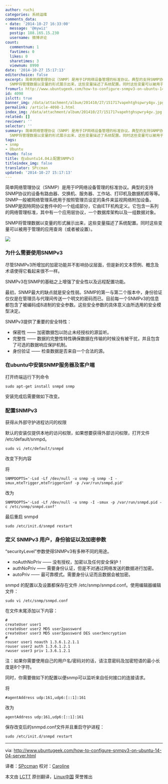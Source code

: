 ```yaml
---
author: ruchi
categories: 系统运维
comments_data:
- date: '2014-10-27 16:33:00'
  message: '@mywiz'
  postip: 188.165.15.230
  username: 微博评论
count:
  commentnum: 1
  favtimes: 0
  likes: 0
  sharetimes: 3
  viewnum: 8990
date: '2014-10-27 15:17:13'
editorchoice: false
excerpt: 简单网络管理协议（SNMP）是用于IP网络设备管理的标准协议。典型的支持SNMP协议的设备有路由器、交换机、服务器、工作站、打印机及数据机柜等等。SNMP一般被网络管理系统用于按照管理员设定的条件来监视网络附加设备。SNMP是因特网协议套件中的一个组成部分，它由IETF机构定义。它包含一系列的网络管理标准，其中有一个应用层协议，一个数据库架构以及一组数据对象。
  SNMP将管理数据以变量的形式展示出来，这些变量描述了系统配置。同时这些变量可以被用于管理的应用查询（或者被设置）。  为什么需要使用SNMPv3 尽管SNMPv3所增加的加密功
fromurl: http://www.ubuntugeek.com/how-to-configure-snmpv3-on-ubuntu-14-04-server.htm
id: 4098
islctt: true
banner_img: /data/attachment/album/201410/27/151717vapehtghspwry4gv.jpg
permalink: /article-4098-1.html
index_img: /data/attachment/album/201410/27/151717vapehtghspwry4gv.jpg.thumb.jpg
related: []
reviewer: ''
selector: ''
summary: 简单网络管理协议（SNMP）是用于IP网络设备管理的标准协议。典型的支持SNMP协议的设备有路由器、交换机、服务器、工作站、打印机及数据机柜等等。SNMP一般被网络管理系统用于按照管理员设定的条件来监视网络附加设备。SNMP是因特网协议套件中的一个组成部分，它由IETF机构定义。它包含一系列的网络管理标准，其中有一个应用层协议，一个数据库架构以及一组数据对象。
  SNMP将管理数据以变量的形式展示出来，这些变量描述了系统配置。同时这些变量可以被用于管理的应用查询（或者被设置）。  为什么需要使用SNMPv3 尽管SNMPv3所增加的加密功
tags:
- snmp
- Ubuntu
thumb: false
title: 在ubuntu14.04上配置SNMPv3
titleindex_img: false
translator: SPccman
updated: '2014-10-27 15:17:13'
---
```


简单网络管理协议（SNMP）是用于IP网络设备管理的标准协议。典型的支持SNMP协议的设备有路由器、交换机、服务器、工作站、打印机及数据机柜等等。SNMP一般被网络管理系统用于按照管理员设定的条件来监视网络附加设备。SNMP是因特网协议套件中的一个组成部分，它由IETF机构定义。它包含一系列的网络管理标准，其中有一个应用层协议，一个数据库架构以及一组数据对象。


SNMP将管理数据以变量的形式展示出来，这些变量描述了系统配置。同时这些变量可以被用于管理的应用查询（或者被设置）。


![](/data/attachment/album/201410/27/151717vapehtghspwry4gv.jpg)


### 为什么需要使用SNMPv3


尽管SNMPv3所增加的加密功能并不影响协议层面，但是新的文本惯例、概念及术语使得它看起来很不一样。


SNMPv3在SNMP的基础之上增强了安全性以及远程配置功能。


最初，SNMP最大的缺点就是安全性弱。SNMP的第一与第二个版本中，身份验证仅仅是在管理员与代理间传送一个明文的密码而已。目前每一个SNMPv3的信息都包含了被编码成8进制的安全参数。这些安全参数的具体意义由所选用的安全模型决定。


SNMPv3提供了重要的安全特性：


* 保密性 —— 加密数据包以防止未经授权的源监听。
* 完整性 —— 数据的完整性特性确保数据在传输的时候没有被干扰，并且包含了可选的数据响应保护机制。
* 身份验证 —— 检查数据是否来自一个合法的源。


### 在ubuntu中安装SNMP服务器及客户端


打开终端运行下列命令



```
sudo apt-get install snmpd snmp

```

安装完成后需要做如下改变。


### 配置SNMPv3


获得从外部守护进程访问的权限


默认的安装仅提供本地的访问权限，如果想要获得外部访问权限，打开文件 /etc/default/snmpd。



```
sudo vi /etc/default/snmpd

```

改变下列内容


将



```
SNMPDOPTS='-Lsd -Lf /dev/null -u snmp -g snmp -I -smux,mteTrigger,mteTriggerConf -p /var/run/snmpd.pid'

```

改为



```
SNMPDOPTS='-Lsd -Lf /dev/null -u snmp -I -smux -p /var/run/snmpd.pid -c /etc/snmp/snmpd.conf'

```

最后重启 snmpd



```
sudo /etc/init.d/snmpd restart

```

### 定义 SNMPv3 用户，身份验证以及加密参数


“securityLevel”参数使得SNMPv3有多种不同的用途。


* noAuthNoPriv —— 没有授权，加密以及任何安全保护！
* authNoPriv —— 需要身份认证，但是不对通过网络发送的数据进行加密。
* autoPriv —— 最可靠模式。需要身份认证而且数据会被加密。


snmpd 的配置以及设置都保存在文件 /etc/snmp/snmpd.conf。使用编辑器编辑文件：



```
sudo vi /etc/snmp/snmpd.conf

```

在文件末尾添加以下内容：



```
#
createUser user1
createUser user2 MD5 user2password
createUser user3 MD5 user3password DES user3encryption
#
rouser user1 noauth 1.3.6.1.2.1.1
rouser user2 auth 1.3.6.1.2.1
rwuser user3 priv 1.3.6.1.2.1

```

注：如果你需要使用自己的用户名/密码对的话，请注意密码及加密短语的最小长度是8个字符。


同时，你需要做如下的配置以便snmp可以监听来自任何接口的连接请求。


将



```
#agentAddress udp:161,udp6:[::1]:161

```

改为



```
agentAddress udp:161,udp6:[::1]:161

```

保存改变后的snmpd.conf文件并且重启守护进程：



```
sudo /etc/init.d/snmpd restart

```



---


via: <http://www.ubuntugeek.com/how-to-configure-snmpv3-on-ubuntu-14-04-server.html>


译者：[SPccman](https://github.com/SPccman) 校对：[Caroline](https://github.com/carolinewuyan)


本文由 [LCTT](https://github.com/LCTT/TranslateProject) 原创翻译，[Linux中国](http://linux.cn/) 荣誉推出